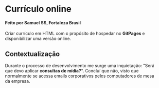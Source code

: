 # Currículo online
#### Feito por Samuel SS, Fortaleza  Brasil

Criar currículo em HTML com o propósito de hospedar no **GitPages** e disponibilizar uma versão online.
## Contextualização

Durante o processo de desenvolvimento me surge uma inquietação: "Será que devo aplicar **consultas de mídia?**". Concluí que não, visto que normalmente se acessa emails corporativos pelos computadores de mesa da empresa.

